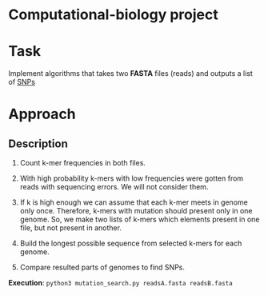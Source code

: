 # Computational-biology project

# Task

Implement algorithms that takes two **FASTA** files (reads) and outputs a list of [SNPs](https://en.wikipedia.org/wiki/Single-nucleotide_polymorphism)  


# Approach

## Description

1.  Count k-mer frequencies in both files.

2.  With high probability k-mers with low frequencies were gotten from
    reads with sequencing errors. We will not consider them.

3.  If k is high enough we can assume that each k-mer meets in genome
    only once. Therefore, k-mers with mutation should present only in
    one genome. So, we make two lists of k-mers which elements present
    in one file, but not present in another.

4.  Build the longest possible sequence from selected k-mers for each
    genome.

5.  Compare resulted parts of genomes to find SNPs.


**Execution**: `python3 mutation_search.py readsA.fasta readsB.fasta`
